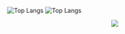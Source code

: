 ![Top Langs](https://github-readme-stats.vercel.app/api/top-langs/?username=itshr12&layout=compact)
![Top Langs](https://github-readme-stats.vercel.app/api/top-langs/?username=itshr12&layout=compact&langs_count=10)
<p align="center">
  <a href="https://skillicons.dev">
    <img src="https://skillicons.dev/icons?i=css,c,github,html,js,vscode,twitter,wordpress" />
  </a>
</p>
